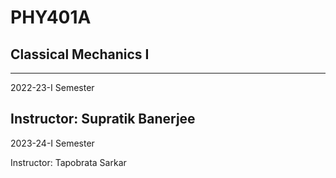 # PHY401A
## Classical Mechanics I
---
2022-23-I Semester

Instructor: Supratik Banerjee
---
2023-24-I Semester

Instructor: Tapobrata Sarkar
